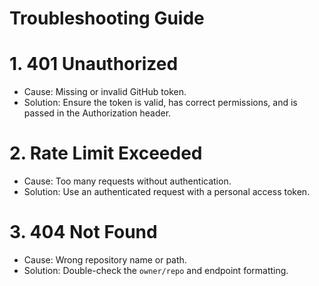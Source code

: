 # Troubleshooting Guide

# 1. 401 Unauthorized
  * Cause: Missing or invalid GitHub token.  
  * Solution: Ensure the token is valid, has correct permissions, and is passed in the Authorization header.

# 2. Rate Limit Exceeded
  * Cause: Too many requests without authentication.  
  * Solution: Use an authenticated request with a personal access token.

# 3. 404 Not Found
  * Cause: Wrong repository name or path.  
  * Solution: Double-check the `owner/repo` and endpoint formatting.
